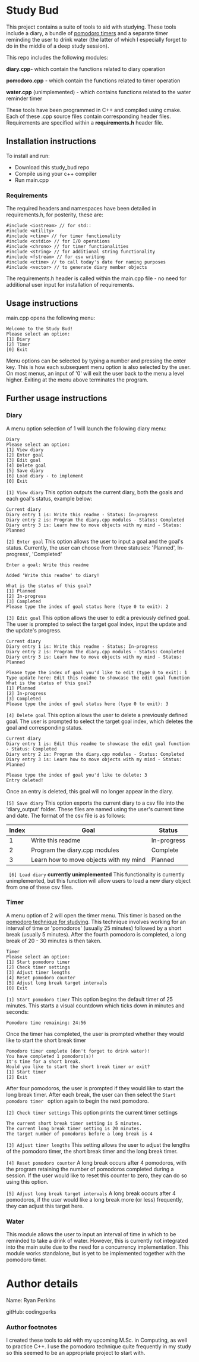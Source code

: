 
# Study Bud

This project contains a suite of tools to aid with studying. These tools include a diary, a bundle of [pomodoro timers](https://en.wikipedia.org/wiki/Pomodoro_Technique) and a separate timer reminding the user to drink water (the latter of which I especially forget to do in the middle of a deep study session).

This repo includes the following modules:


**diary.cpp**- which contain the functions related to diary operation

**pomodoro.cpp** - which contain the functions related to timer operation

**water.cpp** (unimplemented) - which contains functions related to
                                the water reminder timer

These tools have been programmed in C++ and compiled using cmake. Each of these .cpp source files contain corresponding header files. Requirements are specified within a **requirements.h** header file.

## Installation instructions

To install and run:

- Download this study_bud repo
- Compile using your c++ compiler
- Run main.cpp

### Requirements

The required headers and namespaces have been detailed in requirements.h, for posterity, these are:
```
#include <iostream> // for std::
#include <utility>
#include <ctime> // for timer functionality
#include <cstdio> // for I/O operations
#include <chrono> // for timer functionalities
#include <string> // for additional string functionality
#include <fstream> // for csv writing
#include <ctime> // to call today's date for naming purposes
#include <vector> // to generate diary member objects
```
The requirements.h header is called within the main.cpp file - no need for additional user input for installation of requirements.

## Usage instructions
main.cpp opens the following menu:

```
Welcome to the Study Bud!
Please select an option:
[1] Diary
[2] Timer
[0] Exit
```

Menu options can be selected by typing a number and pressing the enter key. This is how each subsequent menu option is also selected by the user. On most menus, an input of '0' will exit the user back to the menu a level higher. Exiting at the menu above terminates the program. 

## Further usage instructions
### Diary
A menu option selection of 1 will launch the following diary menu:
```
Diary
Please select an option:
[1] View diary
[2] Enter goal
[3] Edit goal
[4] Delete goal
[5] Save diary
[6] Load diary - to implement
[0] Exit
```
```[1] View diary```
This option outputs the current diary, both the goals and each goal's status, example below:

```
Current diary
Diary entry 1 is: Write this readme - Status: In-progress
Diary entry 2 is: Program the diary.cpp modules - Status: Completed
Diary entry 3 is: Learn how to move objects with my mind - Status: Planned
```

``` [2] Enter goal ```
This option allows the user to input a goal and the goal's status. Currently, the user can choose from three statuses: 'Planned', In-progress', 'Completed'
```
Enter a goal: Write this readme

Added 'Write this readme' to diary!

What is the status of this goal?
[1] Planned
[2] In-progress
[3] Completed
Please type the index of goal status here (type 0 to exit): 2
```

``` [3] Edit goal ```
This option allows the user to edit a previously defined goal. The user is prompted to select the target goal index, input the update and the update's progress.

```
Current diary
Diary entry 1 is: Write this readme - Status: In-progress
Diary entry 2 is: Program the diary.cpp modules - Status: Completed
Diary entry 3 is: Learn how to move objects with my mind - Status: Planned

Please type the index of goal you'd like to edit (type 0 to exit): 1
Type update here: Edit this readme to showcase the edit goal function
What is the status of this goal?
[1] Planned
[2] In-progress
[3] Completed
Please type the index of goal status here (type 0 to exit): 3
```

``` [4] Delete goal ```
This option allows the user to delete a previously defined goal. The user is prompted to select the target goal index, which deletes the goal and corresponding status.

```
Current diary
Diary entry 1 is: Edit this readme to showcase the edit goal function - Status: Completed
Diary entry 2 is: Program the diary.cpp modules - Status: Completed
Diary entry 3 is: Learn how to move objects with my mind - Status: Planned

Please type the index of goal you'd like to delete: 3
Entry deleted!
```
Once an entry is deleted, this goal will no longer appear in the diary.

``` [5] Save diary ```
This option exports the current diary to a csv file into the 'diary_output' folder. These files are named using the user's current time and date. The format of the csv file is as follows:

| Index | Goal                                   | Status      |
|-------|----------------------------------------|-------------|
| 1     | Write this readme                      | In-progress |
| 2     | Program the diary.cpp modules          | Complete    |
| 3     | Learn how to move objects with my mind | Planned     |

``` [6] Load diary``` **currently unimplemented**
This functionality is currently unimplemented, but this function will allow users to load a new diary object from one of these csv files.

### Timer

A menu option of 2 will open the timer menu. This timer is based on the [pomodoro technique for studying](https://en.wikipedia.org/wiki/Pomodoro_Technique). This technique involves working for an interval of time or 'pomodoros' (usually 25 minutes) followed by a short break (usually 5 minutes). After the fourth pomodoro is completed, a long break of 20 - 30 minutes is then taken.

```
Timer
Please select an option:
[1] Start pomodoro timer
[2] Check timer settings
[3] Adjust timer lengths
[4] Reset pomodoro counter
[5] Adjust long break target intervals
[0] Exit
```

```[1] Start pomodoro timer```
This option begins the default timer of 25 minutes. This starts a visual countdown which ticks down in minutes and seconds:

``` Pomodoro time remaining: 24:56 ```

Once the timer has completed, the user is prompted whether they would like to start the short break timer
```
Pomodoro timer complete (don't forget to drink water)!
You have completed 1 pomodoro(s)!
It's time for a short break.
Would you like to start the short break timer or exit?
[1] Start timer
[2] Exit
```
After four pomodoros, the user is prompted if they would like to start the long break timer. After each break, the user can then select the ```Start pomodoro timer ``` option again to begin the next pomodoro.

```[2] Check timer settings``` This option prints the current timer settings

```The current pomodoro timer setting is 25 minutes.
The current short break timer setting is 5 minutes.
The current long break timer setting is 20 minutes.
The target number of pomodoros before a long break is 4
```

```[3] Adjust timer lengths```
This setting allows the user to adjust the lengths of the pomodoro timer, the short break timer and the long break timer.

```[4] Reset pomodoro counter```
A long break occurs after 4 pomodoros, with the program retaining the number of pomodoros completed during a session. If the user would like to reset this counter to zero, they can do so using this option.

```[5] Adjust long break target intervals```
A long break occurs after 4 pomodoros, if the user would like a long break more (or less) frequently, they can adjust this target here.

### Water
This module allows the user to input an interval of time in which to be reminded to take a drink of water. However, this is currently not integrated into the main suite due to the need for a concurrency implementation. This module works standalone, but is yet to be implemented together with the pomodoro timer.

# Author details
Name: Ryan Perkins

gitHub: codingperks

### Author footnotes
I created these tools to aid with my upcoming M.Sc. in Computing, as well to practice C++. I use the pomodoro technique quite frequently in my study so this seemed to be an appropriate project to start with.




